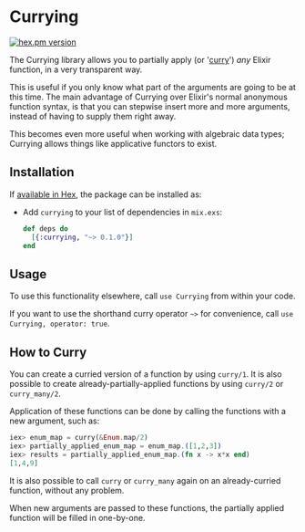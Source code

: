 # Currying


[![hex.pm version](https://img.shields.io/hexpm/v/currying.svg)](https://hex.pm/packages/currying)


The Currying library allows you to partially apply (or '[curry](https://en.wikipedia.org/wiki/Currying)') _any_ Elixir function, in a very transparent way.

This is useful if you only know what part of the arguments are going to be at this time. 
The main advantage of Currying over Elixir's normal anonymous function syntax, is that you can stepwise insert more and more arguments, instead of having to supply them right away. 

This becomes even more useful when working with algebraic data types; Currying allows things like applicative functors to exist.


## Installation

If [available in Hex](https://hex.pm/docs/publish), the package can be installed as:

  - Add `currying` to your list of dependencies in `mix.exs`:

    ```elixir
    def deps do
      [{:currying, "~> 0.1.0"}]
    end
    ```


## Usage

To use this functionality elsewhere, call `use Currying` from within your code.

If you want to use the shorthand curry operator `~>` for convenience, call `use Currying, operator: true`.

## How to Curry

You can create a curried version of a function by using `curry/1`. It is also possible to create already-partially-applied functions 
by using `curry/2` or `curry_many/2`.

Application of these functions can be done by calling the functions with a new argument, such as:

  ```elixir
  iex> enum_map = curry(&Enum.map/2)
  iex> partially_applied_enum_map = enum_map.([1,2,3])
  iex> results = partially_applied_enum_map.(fn x -> x*x end)
  [1,4,9]    
  ```

It is also possible to call `curry` or `curry_many` again on an already-curried function, without any problem.

When new arguments are passed to these functions, the partially applied function will be filled in one-by-one.



